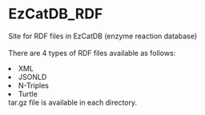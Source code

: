 # EzCatDB_RDF
Site for RDF files in EzCatDB (enzyme reaction database) <br>
<br>
 There are 4 types of RDF files available as follows:
   <li>XML
   <li>JSONLD
   <li>N-Triples
   <li>Turtle
  <br>
    tar.gz file is available in each directory. <br>
